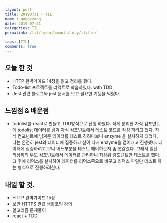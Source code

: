 ```yaml
---
layout: post
title: 20190731 - TIL
name : goodzzong
date: 2019-07-31
categories: TIL
permalink: /til/:year/:month/:day/:title/

tags: [TIL]
comments: true
---
```


## 오늘 한 것

- HTTP 완벽가이드 14장을 읽고 정리를 했다.
- Todo-list 프로젝트를 리액트로 학습하였다. with TDD
- Jest 관련 블로그와 jest 문서를 보고 필요한 기능을 익혔다.

## 느낌점 & 배운점

  - todolist를 react로 만들고 TDD방식으로 진행 하였다.
	  작게 분리한 자식 컴포넌트에 todolist 데이터를 넘겨 자식 컴포넌트에서 테스트 코드를
		작성 하려고 했다. 
		자식 컴포넌트에 넘겨준 데이터를 테스트 하려다보니 enzyme 을 설치하게 되었다. 
		나는 온전히 jest와 데이터에 집중하고 싶어 다시 enzyme을 걷어내고 진행했다. 
		데이터에 집중하려고 보니 어느부분을 테스트 해야하는지 좀 헷갈렸다.
		그래서 일단 최상위의 부모 컴포넌트에서 데이터를 관리하니 최상위 컴포넌트만 테스트를 했다.
		그 후에 리덕스를 설치하여 데이터를 리덕스쪽으로 바꾸고 리덕스 파일만 테스트 하는
		형식으로 진행하려한다.
  
## 내일 할 것.

- HTTP 완벽가이드 15장 
- 보안 HTTPS 관련 생활코딩 강의  
- 알고리즘 문제풀이
- react + TDD

